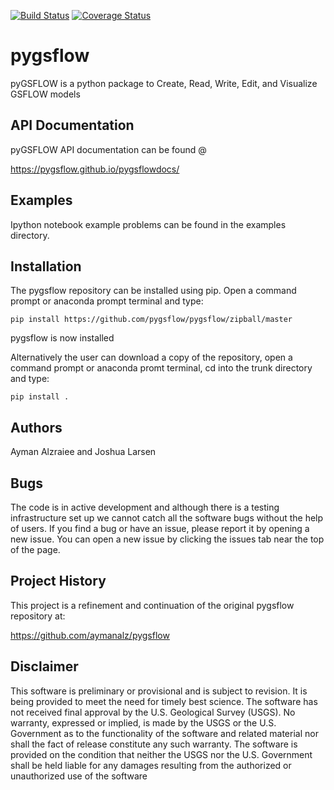 [![Build Status](https://travis-ci.com/pygsflow/pygsflow.svg?branch=master)](https://travis-ci.com/pygsflow/pygsflow)
[![Coverage Status](https://coveralls.io/repos/github/usgs-pygsflow/pygsflow/badge.svg?branch=master)](https://coveralls.io/github/usgs-pygsflow/pygsflow?branch=master)
# pygsflow
pyGSFLOW is a python package to Create, Read, Write, Edit, and Visualize GSFLOW models

## API Documentation
pyGSFLOW API documentation can be found @

https://pygsflow.github.io/pygsflowdocs/

## Examples
Ipython notebook example problems can be found in the examples directory.

## Installation
The pygsflow repository can be installed using pip.
Open a command prompt or anaconda prompt terminal and type:

`pip install https://github.com/pygsflow/pygsflow/zipball/master`

pygsflow is now installed

Alternatively the user can download a copy of the repository, open a command prompt or anaconda promt terminal, cd into the trunk directory and type:

`pip install . `

## Authors
Ayman Alzraiee and Joshua Larsen

## Bugs
The code is in active development and although there is a testing infrastructure set up we cannot catch all the software bugs without the help of users. If you find a bug or have an issue, please report it by opening a new issue. You can open a new issue by clicking the issues tab near the top of the page.

## Project History
This project is a refinement and continuation of the original pygsflow repository at:

https://github.com/aymanalz/pygsflow

## Disclaimer
This software is preliminary or provisional and is subject to revision. It is being provided to meet the need for timely best science. The software has not received final approval by the U.S. Geological Survey (USGS). No warranty, expressed or implied, is made by the USGS or the U.S. Government as to the functionality of the software and related material nor shall the fact of release constitute any such warranty. The software is provided on the condition that neither the USGS nor the U.S. Government shall be held liable for any damages resulting from the authorized or unauthorized use of the software
